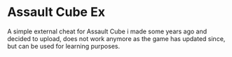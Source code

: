 # Assault Cube Ex
A simple external cheat for Assault Cube i made some years ago and decided to upload, does not work anymore as the game has updated since, but can be used for learning purposes.
